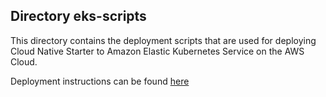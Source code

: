 ## Directory eks-scripts

This directory contains the deployment scripts that are used for deploying Cloud Native Starter to Amazon Elastic Kubernetes Service on the AWS Cloud.

Deployment instructions can be found [here](../documentation/EKSDeployment.md)
